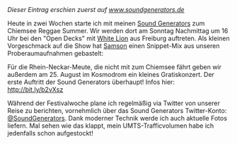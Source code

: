 <html><body><em>Dieser Eintrag erschien zuerst auf <a href="http://www.soundgenerators.de" title="Sound Generators: Backing Band">www.soundgenerators.de</a></em>

Heute in zwei Wochen starte ich mit meinen <a href="http://www.myspace.com/soundgeneratorsband">Sound Generators</a> zum Chiemsee Reggae Summer. Wir werden dort am Sonntag Nachmittag um 16 Uhr bei den "Open Decks" mit <a href="http://www.myspace.com/lionyard">White Lion</a> aus Freiburg auftreten. Als kleinen Vorgeschmack auf die Show hat <a href="http://www.myspace.com/samson_locks">Samson</a> einen Snippet-Mix aus unseren Proberaumaufnahmen gebastelt:

Für die Rhein-Neckar-Meute, die nicht mit zum Chiemsee fährt geben wir außerdem am 25. August im Kosmodrom ein kleines Gratiskonzert. Der erste Auftritt der Sound Generators überhaupt! Infos hier: http://bit.ly/b2vXsz

Während der Festivalwoche plane ich regelmäßig via Twitter von unserer Reise zu berichten, vornehmlich über das Sound Generators Twitter-Konto: <a href="http://www.twitter.com/soundgenerators">@SoundGenerators</a>. Dank moderner Technik werde ich auch aktuelle Fotos liefern. Mal sehen wie das klappt, mein UMTS-Trafficvolumen habe ich jedenfalls schon aufgestockt!</body></html>